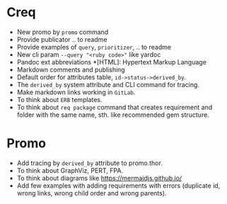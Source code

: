 # Creq

* New promo by `promo` command
* Provide publicator .. to readme
* Provide examples of `query`, `prioritizer`, .. to readme
* New cli param `--query "<ruby code>"` like yardoc
* Pandoc ext abbreviations
  \*[HTML]: Hypertext Markup Language
* Markdown comments and publishing
* Default order for attributes table, `id->status->derived_by`.
* The `derived_by` system attribute and CLI command for tracing.
* Make markdown links working in `GitLab`.
* To think about `ERB` templates.
* To think about `req package` command that creates requirement and folder with the same name, sth. like recommended gem structure.

# Promo

* Add tracing by `derived_by` attribute to promo.thor.
* To think about GraphViz, PERT, FPA.
* To think about diagrams like https://mermaidjs.github.io/
* Add few examples with adding requirements with errors (duplicate id, wrong links, wrong child order and wrong parents).
